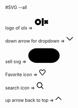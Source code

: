 #SVG --all

logo of olx => <svg width="48px" height="48px" viewBox="0 0 1024 1024" data-aut-id="icon" class="" fill-rule="evenodd"><path class="rui-77aaa" d="M661.333 256v512h-128v-512h128zM277.333 298.667c117.824 0 213.333 95.531 213.333 213.333s-95.509 213.333-213.333 213.333c-117.824 0-213.333-95.531-213.333-213.333s95.509-213.333 213.333-213.333zM794.496 384l37.504 37.504 37.504-37.504h90.496v90.496l-37.504 37.504 37.504 37.504v90.496h-90.496l-37.504-37.504-37.504 37.504h-90.496v-90.496l37.504-37.504-37.504-37.504v-90.496h90.496zM277.333 426.667c-47.061 0-85.333 38.293-85.333 85.333s38.272 85.333 85.333 85.333c47.061 0 85.333-38.293 85.333-85.333s-38.272-85.333-85.333-85.333z"></path></svg>

down arrow for dropdown => <svg width="24px" height="24px" viewBox="0 0 1024 1024" data-aut-id="icon" class="" fill-rule="evenodd"><path class="rui-77aaa" d="M85.392 277.333h60.331l366.336 366.336 366.336-366.336h60.331v60.331l-408.981 409.003h-35.307l-409.045-409.003z"></path></svg>

sell svg => <svg width="104" height="48" viewBox="0 0 1603 768" class="_3V9PS"><g><path class="_2bClX _12yOz" d="M434.442 16.944h718.82c202.72 0 367.057 164.337 367.057 367.058s-164.337 367.057-367.057 367.057h-718.82c-202.721 0-367.058-164.337-367.058-367.058s164.337-367.058 367.058-367.058z"></path><path class="_2bClX _YBz-" d="M427.241 669.489c-80.917 0-158.59-25.926-218.705-73.004l-0.016-0.014c-69.113-54.119-108.754-131.557-108.754-212.474 0-41.070 9.776-80.712 29.081-117.797 25.058-48.139 64.933-89.278 115.333-118.966l-52.379-67.581c-64.73 38.122-115.955 90.98-148.159 152.845-24.842 47.745-37.441 98.726-37.441 151.499 0 104.027 50.962 203.61 139.799 273.175h0.016c77.312 60.535 177.193 93.887 281.22 93.887h299.699l25.138-40.783-25.138-40.783h-299.698z"></path><path class="_2bClX _3uYj7" d="M1318.522 38.596v0c-45.72-14.369-93.752-21.658-142.762-21.658h-748.511c-84.346 0-165.764 21.683-235.441 62.713l3.118 51.726 49.245 15.865c54.16-31.895 117.452-48.739 183.073-48.739h748.511c38.159 0 75.52 5.657 111.029 16.829v0c44.91 14.111 86.594 37.205 120.526 66.792l66.163-57.68c-43.616-38.010-97.197-67.703-154.957-85.852z"></path><path class="_2bClX BfroU" d="M1473.479 124.453l-55.855 9.91-10.307 47.76c61.844 53.929 95.92 125.617 95.92 201.88 0 25.235-3.772 50.26-11.214 74.363-38.348 124.311-168.398 211.129-316.262 211.129h-448.812l25.121 40.783-25.121 40.783h448.812c190.107 0 357.303-111.638 406.613-271.498 9.572-31.009 14.423-63.162 14.423-95.559 0-98.044-43.805-190.216-123.317-259.551z"></path></g></svg>

Favorite icon => <svg width="24px" height="24px" viewBox="0 0 1024 1024" data-aut-id="icon" class="" fill-rule="evenodd"><path class="rui-77aaa" d="M830.798 448.659l-318.798 389.915-317.828-388.693c-20.461-27.171-31.263-59.345-31.263-93.033 0-85.566 69.605-155.152 155.152-155.152 72.126 0 132.752 49.552 150.051 116.364h87.777c17.299-66.812 77.905-116.364 150.051-116.364 85.547 0 155.152 69.585 155.152 155.152 0 33.687-10.802 65.862-30.293 91.811zM705.939 124.121c-80.853 0-152.204 41.425-193.939 104.204-41.736-62.778-113.086-104.204-193.939-104.204-128.33 0-232.727 104.378-232.727 232.727 0 50.657 16.194 98.948 47.806 140.897l328.766 402.133h100.189l329.716-403.355c30.662-40.727 46.856-89.018 46.856-139.675 0-128.349-104.398-232.727-232.727-232.727z"></path></svg>

search icon => <svg width="25px" height="25px" viewBox="0 0 1024 1024" data-aut-id="icon" class="" fill-rule="evenodd"><path class="rui-77aaa" d="M448 725.333c-152.917 0-277.333-124.416-277.333-277.333s124.416-277.333 277.333-277.333c152.917 0 277.333 124.416 277.333 277.333s-124.416 277.333-277.333 277.333v0zM884.437 824.107v0.021l-151.915-151.936c48.768-61.781 78.144-139.541 78.144-224.192 0-199.979-162.688-362.667-362.667-362.667s-362.667 162.688-362.667 362.667c0 199.979 162.688 362.667 362.667 362.667 84.629 0 162.411-29.376 224.171-78.144l206.144 206.144h60.352v-60.331l-54.229-54.229z"></path></svg>

up arrow back to top => <svg width="22px" height="22px" viewBox="0 0 1024 1024" data-aut-id="icon" class="" fill-rule="evenodd"><path class="rui-367TP rui-27W37" d="M85.392 746.667h60.331l366.336-366.336 366.336 366.336h60.331v-60.331l-408.981-409.003h-35.307l-409.045 409.003z"></path></svg>
